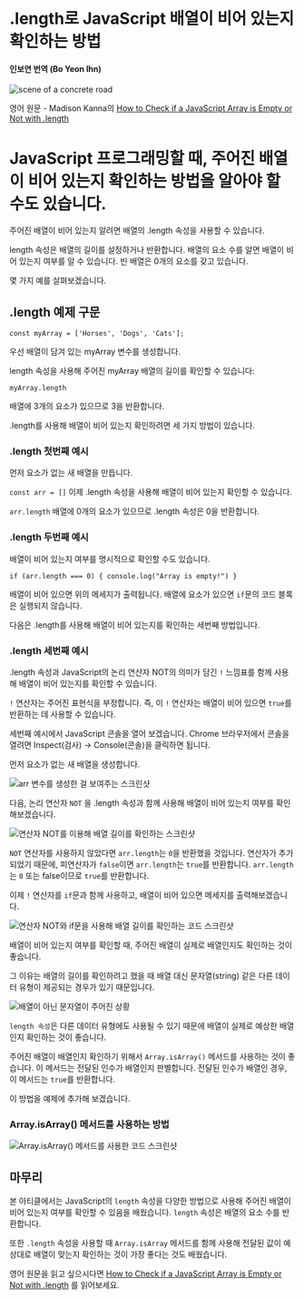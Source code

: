 .length로 JavaScript 배열이 비어 있는지 확인하는 방법
=============
#### 인보연 번역 (Bo Yeon Ihn)

![scene of a concrete road](https://www.freecodecamp.org/news/content/images/size/w2000/2020/09/road-690087_1920.jpg)

영어 원문 - Madison Kanna의 [How to Check if a JavaScript Array is Empty or Not with .length](https://www.freecodecamp.org/news/check-if-javascript-array-is-empty-or-not-with-length/)

# JavaScript 프로그래밍할 때, 주어진 배열이 비어 있는지 확인하는 방법을 알아야 할 수도 있습니다.
주어진 배열이 비어 있는지 알려면 배열의 .length 속성을 사용할 수 있습니다.   

length 속성은 배열의 길이를 설정하거나 반환합니다. 배열의 요소 수를 알면 배열이 비어 있는지 여부를 알 수 있습니다. 빈 배열은 0개의 요소를 갖고 있습니다.   

몇 가지 예를 살펴보겠습니다.   

## .length 예제 구문   

```
const myArray = ['Horses', 'Dogs', 'Cats'];
```   

우선 배열이 담겨 있는 myArray 변수를 생성합니다.   

length 속성을 사용해 주어진 myArray 배열의 길이를 확인할 수 있습니다:   

```
myArray.length
```
   
배열에 3개의 요소가 있으므로 3을 반환합니다.     

.length를 사용해 배열이 비어 있는지 확인하려면 세 가지 방법이 있습니다.     



### .length 첫번째 예시 
먼저 요소가 없는 새 배열을 만듭니다.   

`const arr = []`
이제 .length 속성을 사용해 배열이 비어 있는지 확인할 수 있습니다.   

`arr.length`
배열에 0개의 요소가 있으므로 .length 속성은 0을 반환합니다.    


### .length 두번째 예시 
배열이 비어 있는지 여부를 명시적으로 확인할 수도 있습니다.    

`if (arr.length === 0) { console.log("Array is empty!") }`

배열이 비어 있으면 위의 메세지가 출력됩니다. 배열에 요소가 있으면 `if`문의 코드 블록은 실행되지 않습니다.   

다음은 .length를 사용해 배열이 비어 있는지를 확인하는 세번째 방법입니다.   

### .length 세번째 예시 
.length 속성과 JavaScript의 논리 연산자 NOT의 의미가 담긴 `!` 느낌표를 함께 사용해 배열이 비어 있는지를 확인할 수 있습니다.   

`!` 연산자는 주어진 표현식을 부정합니다. 즉, 이 `!` 연산자는 배열이 비어 있으면 `true`를 반환하는 데 사용할 수 있습니다.   

세번째 예시에서 JavaScript 콘솔을 열어 보겠습니다. Chrome 브라우저에서 콘솔을 열려면 Inspect(검사) -> Console(콘솔)을 클릭하면 됩니다.   

먼저 요소가 없는 새 배열을 생성합니다.   

![arr 변수를 생성한 걸 보여주는 스크린샷](https://www.freecodecamp.org/news/content/images/2020/10/image.png)

다음, 논리 연산자 `NOT` 을 .length 속성과 함께 사용해 배열이 비어 있는지 여부를 확인해보겠습니다.    

![연산자 NOT를 이용해 배열 길이를 확인하는 스크린샷](https://www.freecodecamp.org/news/content/images/2020/10/Screen-Shot-2020-09-30-at-5.29.35-PM.png)

`NOT` 연산자를 사용하지 않았다면 `arr.length`는 `0`을 반환했을 것입니다. 연산자가 추가되었기 때문에, 피연산자가 `false`이면 `arr.length`는 `true`를 반환합니다. `arr.length`는 `0` 또는 false이므로 `true`를 반환합니다.   

이제 `!` 연산자를 `if`문과 함께 사용하고, 배열이 비어 있으면 메세지를 출력해보겠습니다.   

![연산자 NOT와 if문을 사용해 배열 길이를 확인하는 코드 스크린샷](https://www.freecodecamp.org/news/content/images/2020/10/image-2.png)

배열이 비어 있는지 여부를 확인할 때, 주어진 배열이 실제로 배열인지도 확인하는 것이 좋습니다.   

그 이유는 배열의 길이를 확인하려고 했을 때 배열 대신 문자열(string) 같은 다른 데이터 유형이 제공되는 경우가 있기 때문입니다.   

![배열이 아닌 문자열이 주어진 상황](https://www.freecodecamp.org/news/content/images/2020/10/image-7.png)

`length 속성`은 다른 데이터 유형에도 사용될 수 있기 때문에 배열이 실제로 예상한 배열인지 확인하는 것이 좋습니다.    

주어진 배열이 배열인지 확인하기 위해서 `Array.isArray()` 메서드를 사용하는 것이 좋습니다. 이 메서드는 전달된 인수가 배열인지 판별합니다. 전달된 인수가 배열인 경우, 이 메서드는 `true`를 반환합니다.    

이 방법을 예제에 추가해 보겠습니다.   


### Array.isArray() 메서드를 사용하는 방법
![Array.isArray() 메서드를 사용한 코드 스크린샷](https://www.freecodecamp.org/news/content/images/2020/10/image-3.png)


## 마무리   
본 아티클에서는 JavaScript의 `length` 속성을 다양한 방법으로 사용해 주어진 배열이 비어 있는지 여부를 확인할 수 있음을 배웠습니다. `length` 속성은 배열의 요소 수를 반환합니다.   

또한 `.length` 속성을 사용할 때 `Array.isArray` 메서드를 함께 사용해 전달된 값이 예상대로 배열이 맞는지 확인하는 것이 가장 좋다는 것도 배웠습니다. 

영어 원문을 읽고 싶으시다면 [How to Check if a JavaScript Array is Empty or Not with .length](https://www.freecodecamp.org/news/check-if-javascript-array-is-empty-or-not-with-length/) 를 읽어보세요. 
